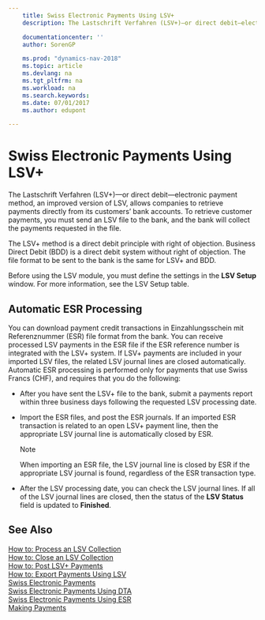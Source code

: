```yaml
---
    title: Swiss Electronic Payments Using LSV+
    description: The Lastschrift Verfahren (LSV+)—or direct debit—electronic payment method, an improved version of LSV, allows companies to retrieve payments directly from its customers’ bank accounts. To retrieve customer payments, you must send an LSV file to the bank, and the bank will collect the payments requested in the file.

    documentationcenter: ''
    author: SorenGP

    ms.prod: "dynamics-nav-2018"
    ms.topic: article
    ms.devlang: na
    ms.tgt_pltfrm: na
    ms.workload: na
    ms.search.keywords:
    ms.date: 07/01/2017
    ms.author: edupont

---
```

# Swiss Electronic Payments Using LSV+
The Lastschrift Verfahren (LSV+)—or direct debit—electronic payment method, an improved version of LSV, allows companies to retrieve payments directly from its customers’ bank accounts. To retrieve customer payments, you must send an LSV file to the bank, and the bank will collect the payments requested in the file.  

The LSV+ method is a direct debit principle with right of objection. Business Direct Debit (BDD) is a direct debit system without right of objection. The file format to be sent to the bank is the same for LSV+ and BDD.  

Before using the LSV module, you must define the settings in the **LSV Setup** window. For more information, see the LSV Setup table.  

## Automatic ESR Processing  
You can download payment credit transactions in Einzahlungsschein mit Referenznummer (ESR) file format from the bank. You can receive processed LSV payments in the ESR file if the ESR reference number is integrated with the LSV+ system. If LSV+ payments are included in your imported LSV files, the related LSV journal lines are closed automatically. Automatic ESR processing is performed only for payments that use Swiss Francs (CHF), and requires that you do the following:  

- After you have sent the LSV+ file to the bank, submit a payments report within three business days following the requested LSV processing date.  

- Import the ESR files, and post the ESR journals. If an imported ESR transaction is related to an open LSV+ payment line, then the appropriate LSV journal line is automatically closed by ESR.  

    > [!NOTE]  
    >  When importing an ESR file, the LSV journal line is closed by ESR if the appropriate LSV journal is found, regardless of the ESR transaction type.  

- After the LSV processing date, you can check the LSV journal lines. If all of the LSV journal lines are closed, then the status of the **LSV Status** field is updated to  **Finished**.  

## See Also  
 [How to: Process an LSV Collection](how-to-process-an-lsv-collection.md)   
 [How to: Close an LSV Collection](how-to-close-an-lsv-collection.md)   
 [How to: Post LSV+ Payments](how-to-post-lsv-payments.md)   
 [How to: Export Payments Using LSV](how-to-export-payments-using-lsv.md)   
 [Swiss Electronic Payments](swiss-electronic-payments.md)   
 [Swiss Electronic Payments Using DTA](swiss-electronic-payments-using-dta.md)   
 [Swiss Electronic Payments Using ESR](swiss-electronic-payments-using-esr.md)   
 [Making Payments](../../payables-make-payments.md)
